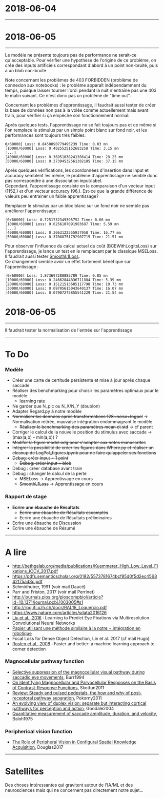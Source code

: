 # 2018-06-04
---

# 2018-06-05
---
Le modèle ne présente toujours pas de performance ne serait-ce qu'acceptable. Pour vérifier une hypothèse de l'origine de ce problème, on crée des inputs artificiels correspondant d'abord à un point non-bruité, puis à un blob non-bruité

Note concernant les problèmes de 403 FORBIDDEN (problème de connexion aux notebooks) : le problème apparaît indépendamment du temps, puisque laisser tourner l'ordi pendant la nuit n'entraîne pas une 403 le matin suivant. Ce n'est donc pas un problème de "time out".

Concernant les problèmes d'apprentissage, il faudrait aussi tester de créer la base de données non pas à la volée comme actuellement mais avant train, pour vérifier si ça empêche son fonctionnement normal.

Après quelques tests, l'apprentissage ne se fait toujours pas et ce même si l'on remplace le stimulus par un simple point blanc sur fond noir, et les performances sont toujours très faibles:

    0/60000] Loss: 0.8450890779495239 Time: 0.03 mn
    [10000/60000] Loss: 0.4025525152683258 Time: 3.15 mn
    [...]
    [40000/60000] Loss: 0.36951038241386414 Time: 28.25 mn
    [50000/60000] Loss: 0.37394532561302185 Time: 37.15 mn

Après quelques vérifications, les coordonnées d'insertion dans input et accuracy semblent les même, le problème d'apprentissage ne semble donc pas correspondre à une dissociation input/label.  
Cependant, l'apprentissage consiste en la comparaison d'un vecteur input (1152,) et d'un vecteur accuracy  (96,).  Est-ce que la grande différence de valeurs peu entrainer un faible apprentissage?  

Remplacer le stimulus par un bloc blanc sur un fond noir ne semble pas améliorer l'apprentissage :

    [0/60000] Loss: 0.7251732349395752 Time: 0.06 mn
    [10000/60000] Loss: 0.6256107091903687 Time: 5.59 mn
    [...]
    [40000/60000] Loss: 0.3663122355937958 Time: 16.77 mn
    [50000/60000] Loss: 0.37088751792907715 Time: 21.51 mn

Pour observer l'influence du calcul actuel du coût (BCEWithLogitsLoss) sur l'apprentissage, je lance un test en le remplacant par le classique MSELoss. Il faudrait aussi tester [SmoothL1Loss](https://pytorch.org/docs/stable/nn.html?highlight=loss#torch.nn.SmoothL1Loss).  
Ce changement semble avoir un effet fortement bénéfique sur l'apprentissage :

    [0/60000] Loss: 1.873697280883789 Time: 0.05 mn
    [10000/60000] Loss: 0.24662844836711884 Time: 5.39 mn
    [20000/60000] Loss: 0.15121513605117798 Time: 10.73 mn
    [30000/60000] Loss: 0.09705615043640137 Time: 16.07 mn
    [40000/60000] Loss: 0.07907275855541229 Time: 21.54 mn


# 2018-06-05
---

Il faudrait tester la normalisation de l'entrée sur l'apprentissage

---
# To Do

### Modèle
+ Créer une carte de certitude persistente et mise à jour après chaque saccade
+ Réaliser des benchmarking pour choisir les paramètres optimaux pour le modèle
    + learning rate
+ Ne garder que N_pic ou N_X/N_Y (doublon)
+ Adapter Regard.py à notre modèle
+ ~~Normaliser les données après transformations 128+noise+logpol~~ -> Normalisation retirée, mauvaise intégration endommageant le modèle
    + ~~Réaliser le benchmarking des paramètres mean et std~~ -> cf parent
+ Corriger le calcul de la nouvelle position du stimulus avec saccade -> (max(a,b) - min(a,b)) ?
+ ~~Modifer la figure model.odg pour s'adapter aux notes manuscrites~~
+ ~~Intégrer la possibilité de créer les figures dans Where.py et réaliser un cleanup de LogPol_figures.ipynb pour ne faire qu'appeler ses fonctions~~
+ ~~Debug: créer input = 1 point~~
    + ~~Debug: créer input = blob~~
+ Debug : créer database avant train
+ Debug : changer le calcul de la perte
    + ~~MSELoss~~ -> Apprentissage en cours
    + ~~SmoothL1Loss~~ -> Apprentissage en cours

### Rapport de stage
+ **Ecrire une ébauche de Résultats**
    + ~~Ecrire une ébauche de Résultats escomptés~~
    + Ecrire une ébauche de Résultats préliminaires
+ Ecrire une ébauche de Discussion
+ Ecrire une ébauche de Résumé

---
# A lire
+ http://bethgelab.org/media/publications/Kuemmerer_High_Low_Level_Fixations_ICCV_2017.pdf
+ https://pdfs.semanticscholar.org/0182/5573781674bcf85d0f5d2ec456842f75ad3c.pdf
+ Schmidhuber, 1991 (voir mail Daucé)
+ Parr and Friston, 2017 (voir mail Perrinet)
+ http://journals.plos.org/ploscompbiol/article?id=10.1371/journal.pcbi.1003005#s1
+ http://rpg.ifi.uzh.ch/docs/RAL18_Loquercio.pdf
+ https://www.nature.com/articles/sdata2016126
+ [Liu et al., 2016](http://ieeexplore.ieee.org/document/7762165/?reload=true) : Learning to Predict Eye Fixations via Multiresolution Convolutional Neural Networks
+ [Papier utilisant une méthode similaire à la notre + intégration en robotique](https://www.researchgate.net/publication/220934961_Fast_Object_Detection_with_Foveated_Imaging_and_Virtual_Saccades_on_Resource_Limited_Robots)
+ Focal Loss for Dense Object Detection, Lin et al. 2017 (cf mail Hugo)
+ [Rosten et al., 2008](https://arxiv.org/abs/0810.2434) : Faster and better: a machine learning approach to corner detection
### Magnocellular pathway function  
+ [Selective suppression of the magnocellular visual pathway during saccadic eye movements](http://www.nature.com.lama.univ-amu.fr/articles/371511a0), Burr1994
+ [On Identifying Magnocellular and Parvocellular Responses on the Basis of Contrast-Response Functions](https://www.ncbi.nlm.nih.gov/pmc/articles/PMC3004196/), Skottun2011
+ [Review: Steady and pulsed pedestals, the how and why of post-receptoral pathway separation](http://jov.arvojournals.org/article.aspx?articleid=2191890), Pokorny2011
+ [An evolving view of duplex vision: separate but interacting cortical pathways for perception and action](http://www.sciencedirect.com/science/article/pii/S0959438804000340?via%3Dihub), Goodale2004
+ [Quantitative measurement of saccade amplitude, duration, and velocity](http://n.neurology.org/content/25/11/1065), Baloh1975
### Peripherical vision function
+ [The Role of Peripheral Vision in Configural Spatial Knowledge Acquisition](https://etd.ohiolink.edu/pg_10?0::NO:10:P10_ACCESSION_NUM:wright1496188017928082), Douglas2017

---
# Satellites
Des choses intéressantes qui gravitent autour de l'IA/ML et des neurosciences mais qui ne concernent pas directement notre sujet...
